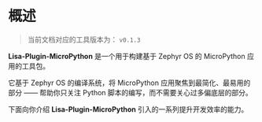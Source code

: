 # 概述

> 当前文档对应的工具版本为： `v0.1.3`

**Lisa-Plugin-MicroPython** 是一个用于构建基于 Zephyr OS 的 MicroPython 应用的工具包。

它基于 Zephyr OS 的编译系统，将 MicroPython 应用聚焦到最简化、最易用的部分 —— 帮助你只关注 Python 脚本的编写，而不需要关心过多偏底层的部分。

下面向你介绍 **Lisa-Plugin-MicroPython** 引入的一系列提升开发效率的能力。
